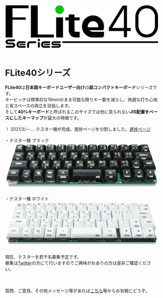 <img src=img/logo1.png><BR>
<BR>
# FLite40シリーズ
<B>FLite40</B>は<B>日本語キーボードユーザー向け</B>の<B>超コンパクトキーボード</B>シリーズです。<BR>
キーピッチは標準的な19mmのまま可能な限りキー数を減らし、快適な打ち心地と省スペースの両立を目指します。<BR>
そして<B>40%キーボード</B>と呼ばれるこのサイズでは他に見られない<B>JIS配置をベースにしたキーマップ</B>が最大の特徴です。<BR>
<BR>
！ 2021/3/-- … テスター機が完成、進捗ページを分割しました。<a href="https://github.com/2Gp/FLite40/blob/main/shin-choku.md">進捗ページ</a><BR>
<BR>
・テスター機 ブラック<BR>
<img src=img/test_b.png><BR>
<BR>
・テスター機 ホワイト<BR>
<img src=img/test_w.png><BR>
<BR>
現在、テスターを若干名募集予定です。<BR>
募集は<a href="https://twitter.com/r_feather1350" target="_blank">Twitter</a>の方にて行いますのでご興味がおありの方は是非ご確認ください。<BR>
<BR>
<BR>
<BR>
質問、ご意見、その他メッセージ等があれば<a href="https://twitter.com/r_feather1350" target="_blank">こちら</a>等からお気軽にどうぞ。<BR>
